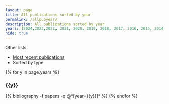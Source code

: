 ```yaml
---
layout: page
title: All publications sorted by year
permalink: /allpubyear/
description: All publications sorted by year
years: [2024,2023,2022, 2021, 2020, 2019, 2018, 2017, 2016, 2015, 2014, 2013, 2012, 2011, 2010, 2009, 2008, 2007, 2006, 2005, 2004, 2003, 2002, 2001, 2000, 1999, 1998, 1997]
hide: true
---
```


Other lists

  - [Most recent publications](/publications)
  - Sorted by type


{% for y in page.years %}
  <h3 class="year">{{y}}</h3>
  {% bibliography -f papers -q @*[year={{y}}]* %}
{% endfor %}
